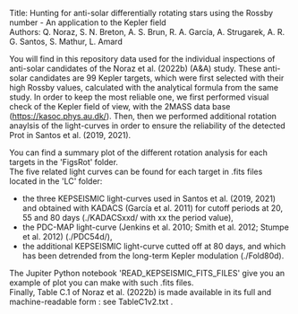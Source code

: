 Title: Hunting for anti-solar differentially rotating stars using the Rossby number - An application to the Kepler field  
Authors: Q. Noraz, S. N. Breton, A. S. Brun, R. A. García, A. Strugarek, A. R. G. Santos, S. Mathur, L. Amard  

You will find in this repository data used for the individual inspections of anti-solar candidates of the Noraz et al. (2022b) (A&A) study.
These anti-solar candidates are 99 Kepler targets, which were first selected with their high Rossby values, calculated with the analytical formula from the same study.
In order to keep the most reliable one, we first performed visual check of the Kepler field of view, with the 2MASS data base (https://kasoc.phys.au.dk/).
Then, then we performed additional rotation anaylsis of the light-curves in order to ensure the reliability of the detected Prot in Santos et al. (2019, 2021).

You can find a summary plot of the different rotation analysis for each targets in the 'FigsRot' folder.  
The five related light curves can be found for each target in .fits files located in the 'LC' folder:  
- the three KEPSEISMIC light-curves used in Santos et al. (2019, 2021) and obtained with KADACS (García et al. 2011) for cutoff periods at 20, 55 and 80 days (./KADACSxxd/ with xx the period value),  
- the PDC-MAP light-curve (Jenkins et al. 2010; Smith et al. 2012; Stumpe et al. 2012) (./PDC54d/),  
- the additional KEPSEISMIC light-curve cutted off at 80 days, and which has been detrended from the long-term Kepler modulation (./Fold80d).  

The Jupiter Python notebook 'READ_KEPSEISMIC_FITS_FILES' give you an example of plot you can make with such .fits files.  
Finally, Table C.1 of Noraz et al. (2022b) is made available in its full and machine-readable form : see TableC1v2.txt .  